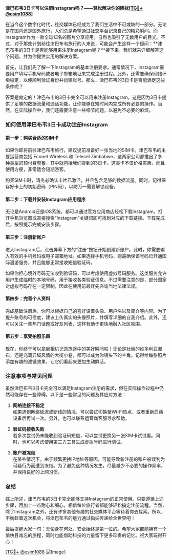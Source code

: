 **津巴布韦3日卡可以注册Instagram吗？——轻松解决你的困扰[[TG💪+ @esim1088](https://t.me/s/esim1088)]**

在当今这个数字化时代，社交媒体已经成为了我们生活中不可或缺的一部分。无论是在国内还是国外旅行，人们总是希望通过社交平台记录自己的精彩瞬间。而Instagram作为一款全球知名的图片分享应用，自然也吸引了无数用户的目光。不过，对于那些计划前往津巴布韦旅行的人来说，可能会产生这样一个疑问：**津巴布韦的3日卡是否能够用来注册Instagram呢？**接下来，我们就来详细解答这个问题，并为你提供实用的解决方案。

首先，让我们先了解一下Instagram的基本注册要求。通常情况下，Instagram需要用户填写手机号码或者电子邮箱地址来完成注册过程。此外，还需要确保网络环境稳定，以便顺利验证身份并创建账号。那么，津巴布韦的3日卡是否能满足这些条件呢？

答案是肯定的！津巴布韦的3日卡完全可以用来注册Instagram。这是因为3日卡提供了足够的数据流量和通话功能，让你能够在短时间内完成所有必要的操作。当然，在实际操作中，我们还需要注意一些细节问题，以避免不必要的麻烦。

### 如何使用津巴布韦3日卡成功注册Instagram

#### 第一步：购买合适的SIM卡
如果你即将前往津巴布韦旅行，建议提前准备好一张当地的SIM卡。津巴布韦的主要运营商包括 Econet Wireless 和 Telecel Zimbabwe，这两家公司都推出了多种类型的预付费套餐，其中就包括我们提到的3日卡。这类卡不仅价格实惠，而且使用方便，非常适合短期游客。

购买SIM卡时，请务必确认卡片已激活，并且包含足够的数据流量。同时，记得保存好卡上的初始密码（PIN码），以防万一需要解锁设备。

#### 第二步：下载并安装Instagram应用程序
无论是Android还是iOS系统，都可以通过官方应用商店轻松下载Instagram。打开手机浏览器或直接搜索“Instagram”关键词即可找到对应的下载链接。下载完成后，按照提示完成安装步骤。

#### 第三步：注册新账户
进入Instagram后，点击屏幕下方的“注册”按钮开始创建新账户。此时，你需要输入有效的手机号码或电子邮箱地址。如果选择手机号码，则需确保该号码已开通国际漫游服务，并且能够正常接收短信验证码。

如果你担心境外号码无法收到验证码，可以考虑使用虚拟号码服务。这类服务允许用户生成临时的本地号码，用于接收各类验证信息。不过需要注意的是，部分国家对虚拟号码存在一定限制，因此在使用前最好先咨询当地法律法规。

#### 第四步：完善个人资料
完成基础注册后，你可以根据自己的喜好设置头像、用户名以及简介等内容。为了提升账号的可信度，建议上传真实的头像照片，并填写详细的自我介绍。此外，还可以关注一些热门话题或好友列表，这样有助于更快地融入社区氛围。

#### 第五步：享受拍照乐趣
现在，你终于可以拿起相机记录旅途中的美好瞬间啦！无论是壮丽的维多利亚瀑布，还是充满异域风情的大街小巷，都可以成为你镜头下的主角。记得给每张照片添加有趣的滤镜效果，让它们看起来更加生动鲜活。

### 注意事项与常见问题

虽然津巴布韦3日卡完全可以满足Instagram注册的需求，但在实际操作过程中仍然可能存在一些障碍。以下是一些常见的问题及其应对方法：

1. **网络连接不稳定**  
   如果遇到网络延迟或断线的情况，可以尝试切换至Wi-Fi热点，或者重新启动设备后再试一次。另外，也可以联系运营商客服寻求帮助。

2. **验证码接收失败**  
   若多次尝试仍未能收到验证码短信，可以尝试更换另一张SIM卡试试看。同时，也可以考虑使用第三方工具生成虚拟号码进行测试。

3. **账户被冻结**  
   在某些情况下，由于频繁更换IP地址等原因，可能导致新注册的账户被误判为可疑行为而遭到冻结。为了避免这种情况发生，尽量减少不必要的操作频率，并保持良好的上网习惯。

### 总结

综上所述，津巴布韦的3日卡完全能够支持Instagram的正常使用。只要遵循上述步骤，再加上一点耐心和细心，相信每位旅行者都能够轻松搞定注册流程。当然，除了Instagram之外，还有许多其他有趣的社交媒体平台等待着你去探索。所以，不妨趁着这次机会，将津巴布韦的魅力通过指尖传递给全世界吧！

最后提醒大家一句：无论身在何处，安全始终是第一位的。希望大家都能拥有一个愉快且难忘的旅程，同时也能借助科技的力量留下更多珍贵的记忆。祝大家玩得开心！

[[TG💪+ @esim1088](https://t.me/s/esim1088) ![Image](https://i.postimg.cc/4NQfJmqS/Snipaste-2025-05-13-00-14-12.png)]